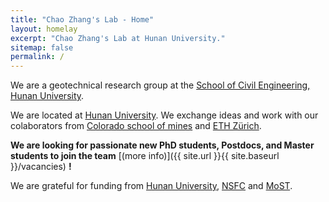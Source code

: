 ```yaml
---
title: "Chao Zhang's Lab - Home"
layout: homelay
excerpt: "Chao Zhang's Lab at Hunan University."
sitemap: false
permalink: /
---
```


We are a geotechnical research group at the [School of Civil Engineering, Hunan University](http://ce.hnu.edu.cn/index.htm). 


We are located at [Hunan University](https://www.hnu.edu.cn/index.htm). We exchange ideas and work with our colaborators from [Colorado school of mines](https://weare.mines.edu/) and [ETH Zürich](https://ethz.ch/en.html).


 **We are  looking for passionate new PhD students, Postdocs, and Master students to join the team** [(more info)]({{ site.url }}{{ site.baseurl }}/vacancies) **!**


We are grateful for funding from [Hunan University](https://www.hnu.edu.cn/index.htm), [NSFC](https://www.nsfc.gov.cn/) and [MoST](https://www.most.gov.cn/index.html).
